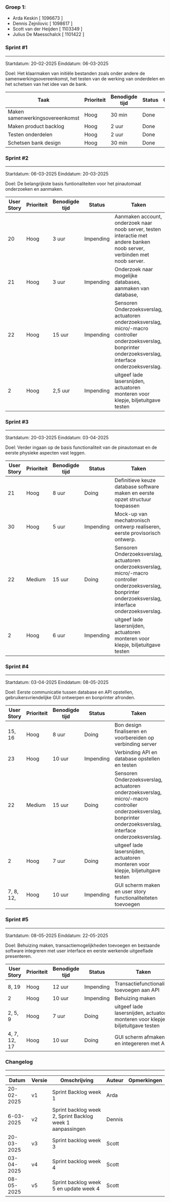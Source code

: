 ### Groep 1:
- Arda Keskin [ 1096673 ]
- Dennis Zejnilovic [ 1098617 ]
- Scott van der Heijden [ 1103349 ]
- Julius De Maesschalck [ 1101422 ]

### Sprint #1

---

Startdatum: 20-02-2025
Einddatum: 06-03-2025

Doel: Het klaarmaken van initiële bestanden zoals onder andere de samenwerkingsovereenkomst, het testen van de werking van onderdelen en het schetsen van het idee van de bank.

| Taak                            | Prioriteit | Benodigde tijd | Status | Opmerkingen |
| ------------------------------- | ---------- | -------------- | ------ | ----------- |
| Maken samenwerkingsovereenkomst | Hoog       | 30 min         | Done   |             |
| Maken product backlog           | Hoog       | 2 uur          | Done   |             |
| Testen onderdelen               | Hoog       | 2 uur          | Done  |             |
| Schetsen bank design            | Hoog       | 30 min         | Done   |             |

### Sprint #2

---

Startdatum: 06-03-2025
Einddatum: 20-03-2025

Doel: De belangrijkste basis funtionaliteiten voor het pinautomaat onderzoeken en aanmaken.

| User Story                      | Prioriteit | Benodigde tijd | Status | Taken       | Opmerkingen |
| ------------------------------- | ---------- | -------------- | ------ | ----------- | ----------- |
| 20                              | Hoog       | 3 uur          | Impending | Aanmaken account, onderzoek naar noob server, testen interactie met andere banken noob server, verbinden met noob server.  |             |
| 21                              | Hoog       | 3 uur          | Impending | Onderzoek naar mogelijke databases, aanmaken van database,             |             |
 | 22                              | Hoog       | 15 uur        | Impending | Sensoren Onderzoeksverslag, actuatoren onderzoeksverslag, micro/-macro controller onderzoeksverslag, bonprinter onderzoeksverslag, interface onderzoeksverslag. |             |
 | 2                               | Hoog       | 2,5 uur          | Impending |  uitgeef lade lasersnijden, actuatoren monteren voor klepje, biljetuitgave testen           |             |

 ### Sprint #3

---

Startdatum: 20-03-2025
Einddatum: 03-04-2025

Doel: Verder ingaan op de basis functionaliteit van de pinautomaat en de eerste physieke aspecten vast leggen.

| User Story                      | Prioriteit | Benodigde tijd | Status | Taken       | Opmerkingen |
| ------------------------------- | ---------- | -------------- | ------ | ----------- | ----------- |
| 21                              | Hoog       |  8 uur         | Doing |  Definitieve keuze database software maken en eerste opzet structuur toepassen |             |
|  30                             | Hoog       | 5 uur          | Impending | Mock-up van mechatronisch ontwerp realiseren, eerste provisorisch ontwerp.             |             |
 | 22                              | Medium       | 15 uur        | Doing | Sensoren Onderzoeksverslag, actuatoren onderzoeksverslag, micro/-macro controller onderzoeksverslag, bonprinter onderzoeksverslag, interface onderzoeksverslag. | Prioriteit verlaagd en benodigde tijd verhoogd.            |
 | 2                               | Hoog       | 6 uur          | Impending |  uitgeef lade lasersnijden, actuatoren monteren voor klepje, biljetuitgave testen           |  Vervolg sprint 2           |

 ### Sprint #4

---

Startdatum: 03-04-2025
Einddatum: 08-05-2025

Doel: Eerste communicatie tussen database en API opstellen, gebruikersvriendelijke GUI ontwerpen en bonprinter afronden.

| User Story                      | Prioriteit | Benodigde tijd | Status | Taken       | Wie? |
| ------------------------------- | ---------- | -------------- | ------ | ----------- | ----------- |
| 15, 16                              | Hoog       |  8 uur         | Doing | Bon design finaliseren en voorbereiden op verbinding server | Scott       | 
| 23                              | Hoog       |  10 uur          | Impending | Verbinding API en database opstellen en testen             | Dennis / Scott           |
 | 22                              | Medium       | 15 uur        | Doing | Sensoren Onderzoeksverslag, actuatoren onderzoeksverslag, micro/-macro controller onderzoeksverslag, bonprinter onderzoeksverslag, interface onderzoeksverslag. | Julius en Arda            |
 | 2                               | Hoog       | 7 uur          | Doing |  uitgeef lade lasersnijden, actuatoren monteren voor klepje, biljetuitgave testen           | Arda          |
 | 7, 8, 12,                                | Hoog       | 10 uur          | Impending | GUI scherm maken en user story functionaliteiteten toevoegen           | Julius          |

 ### Sprint #5

---

Startdatum: 08-05-2025
Einddatum: 22-05-2025

Doel: Behuizing maken, transactiemogelijkheden toevoegen en bestaande software integreren met user interface en eerste werkende uitgeeflade presenteren.

| User Story                      | Prioriteit | Benodigde tijd | Status | Taken       | Wie? |
| ------------------------------- | ---------- | -------------- | ------ | ----------- | ----------- |
| 8, 19                              | Hoog       |  12 uur         | Impending | Transactiefunctionaliteit toevoegen aan API | Scott       | 
| 2                               | Hoog       |  10 uur          | Impending | Behuizing maken            | Julius           |
 | 2, 5, 9                               | Hoog       | 7 uur          | Doing |  uitgeef lade lasersnijden, actuatoren monteren voor klepje, biljetuitgave testen           | Arda          |
 | 4, 7, 12, 17                               | Hoog       | 10 uur          | Doing | GUI scherm afmaken en integereren met API           | Arda / Dennis          |


### Changelog

---

| Datum      | Versie | Omschrijving  | Auteur | Opmerkingen |
| ---------- | ------ | ------------- | ------ | ----------- |
| 20-02-2025 | v1     | Sprint Backlog week 1  | Arda   |             |
| 6-03-2025 | v2     | Sprint backlog week 2, Sprint Backlog week 1 aanpassingen | Dennis   |             |
| 20-03-2025 | v3     | Sprint backlog week 3  | Scott |      |
| 03-04-2025 | v4     | Sprint backlog week 4  | Scott |      |
| 08-05-2025 | v5     | Sprint backlog week 5 en update week 4 | Scott |     |
